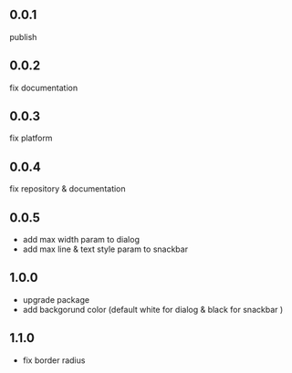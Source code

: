 ## 0.0.1

publish

## 0.0.2

fix documentation

## 0.0.3

fix platform

## 0.0.4

fix repository & documentation

## 0.0.5

 - add max width param to dialog
 - add max line & text style param to snackbar

## 1.0.0

 - upgrade package
 - add backgorund color (default white for dialog & black for snackbar )

## 1.1.0

 - fix border radius
